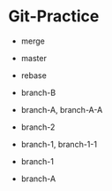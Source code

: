 # Git-Practice

- merge
- master
- rebase
- branch-B
- branch-A, branch-A-A
- branch-2
- branch-1, branch-1-1

- branch-1
- branch-A